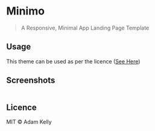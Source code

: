 # Minimo

> A Responsive, Minimal App Landing Page Template

## Usage

This theme can be used as per the licence ([See Here](http://rem.mit-license.org/))

## Screenshots

![]()

## Licence

MIT © Adam Kelly